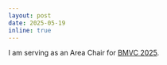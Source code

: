 ```yaml
---
layout: post
date: 2025-05-19
inline: true
---
```

I am serving as an Area Chair for <a href="https://bmvc2025.bmva.org/">BMVC 2025</a>.
